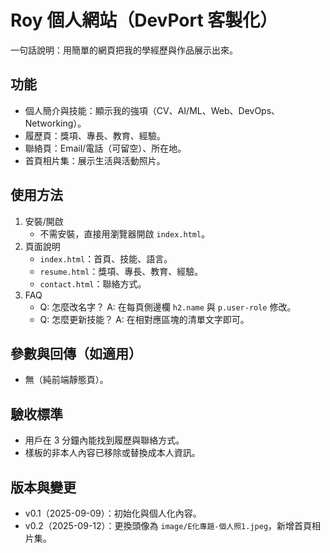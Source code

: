 # Roy 個人網站（DevPort 客製化）

一句話說明：用簡單的網頁把我的學經歷與作品展示出來。

## 功能
- 個人簡介與技能：顯示我的強項（CV、AI/ML、Web、DevOps、Networking）。
- 履歷頁：獎項、專長、教育、經驗。
- 聯絡頁：Email/電話（可留空）、所在地。
- 首頁相片集：展示生活與活動照片。

## 使用方法
1. 安裝/開啟
   - 不需安裝，直接用瀏覽器開啟 `index.html`。
2. 頁面說明
   - `index.html`：首頁、技能、語言。
   - `resume.html`：獎項、專長、教育、經驗。
   - `contact.html`：聯絡方式。
3. FAQ
   - Q: 怎麼改名字？
     A: 在每頁側邊欄 `h2.name` 與 `p.user-role` 修改。
   - Q: 怎麼更新技能？
     A: 在相對應區塊的清單文字即可。

## 參數與回傳（如適用）
- 無（純前端靜態頁）。

## 驗收標準
- 用戶在 3 分鐘內能找到履歷與聯絡方式。
- 樣板的非本人內容已移除或替換成本人資訊。

## 版本與變更
- v0.1（2025-09-09）：初始化與個人化內容。
- v0.2（2025-09-12）：更換頭像為 `image/E化專題-個人照1.jpeg`，新增首頁相片集。
